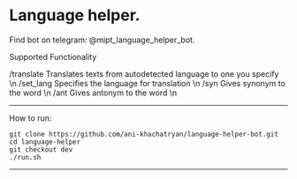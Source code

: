 # Language helper.
 Find bot on telegram: @mipt_language_helper_bot.
<!--  
 You should type '/start' command to bot as first message. -->

Supported Functionality

/translate Translates texts from autodetected language to one you specify \n
/set_lang  Specifies the language for translation \n
/syn       Gives synonym to the word \n
/ant       Gives antonym to the word \n
 
---
How to run:

    git clone https://github.com/ani-khachatryan/language-helper-bot.git
    cd language-helper
    git checkout dev
    ./run.sh

---
